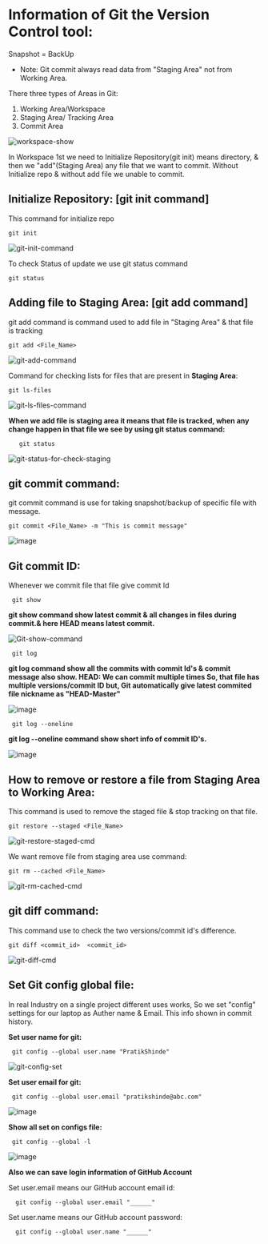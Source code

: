 # Information of Git the Version Control tool:

Snapshot = BackUp

- Note:
  Git commit always read data from "Staging Area" not from Working Area.

There three types of Areas in Git:
1. Working Area/Workspace
2. Staging Area/ Tracking Area
3. Commit Area

![workspace-show](https://github.com/user-attachments/assets/c39ffb55-8d81-4b0e-806c-1cc3c6503778)

In Workspace 1st we need to Initialize Repository(git init) means directory, & then we "add"(Staging Area) any file that we want to commit. Without Initialize repo & without add file we unable to commit.

## Initialize Repository: [git init command]
This command for initialize repo

    git init
    
![git-init-command](https://github.com/user-attachments/assets/6fbc6e9b-66b7-41c5-ba14-2475c33f8321)

To check Status of update we use git status command

    git status

## Adding file to Staging Area: [git add command]
git add command is command used to add file in "Staging Area" & that file is tracking

    git add <File_Name>

![git-add-command](https://github.com/user-attachments/assets/c432c50d-5a35-47da-b1b6-c2cf6e784d1c)

Command for checking lists for files that are present in **Staging Area**:

    git ls-files

![git-ls-files-command](https://github.com/user-attachments/assets/564ac0b8-ed3e-4162-9f17-0c643290b945)

**When we add file is staging area it means that file is tracked, when any change happen in that file we see by using git status command:**

       git status

![git-status-for-check-staging](https://github.com/user-attachments/assets/6981e6a2-7435-472c-a229-838d116cf579)

## git commit command:
git commit command is use for taking snapshot/backup of specific file with message.

    git commit <File_Name> -m "This is commit message"

![image](https://github.com/user-attachments/assets/aeef8adb-bad3-4c81-9087-3de5060dbe58)

## Git commit ID:
Whenever we commit file that file give commit Id 

     git show

**git show command show latest commit & all changes in files during commit.& here HEAD means latest commit.** 

![Git-show-command](https://github.com/user-attachments/assets/9d193379-fa9a-4fdd-a490-3d502742296a)

     git log 

**git log command show all the commits with commit Id's & commit message also show. HEAD: We can commit multiple times So, that file has multiple versions/commit ID but, Git automatically give latest commited file nickname as "HEAD-Master"**

![image](https://github.com/user-attachments/assets/bed83304-696b-4576-8fc7-ea3592624177)

     git log --oneline

**git log --oneline command show short info of commit ID's.**

![image](https://github.com/user-attachments/assets/3559e8ad-7ad8-40ff-ae75-504190ca2619)


## How to remove or restore a file from Staging Area to Working Area:
This command is used to remove the staged file & stop tracking on that file.

    git restore --staged <File_Name>

![git-restore-staged-cmd](https://github.com/user-attachments/assets/fc37b81a-0056-4bb4-a46c-037e920c32a3)

We want remove file from staging area use command:

    git rm --cached <File_Name> 

![git-rm-cached-cmd](https://github.com/user-attachments/assets/c629ad3a-cbc1-4f8c-b171-bc1b3e68dbfc)


## git diff command:
This command use to check the two versions/commit id's difference.

    git diff <commit_id>  <commit_id>

![git-diff-cmd](https://github.com/user-attachments/assets/3570c00c-ca64-4e8d-a3f8-94e698d5b08d)


## Set Git config global file:
In real Industry on a single project different uses works, So we set "config" settings for our laptop as Auther name & Email. This info shown in commit history.

**Set user name for git:**

     git config --global user.name "PratikShinde"

![git-config-set](https://github.com/user-attachments/assets/121feb0a-3e82-4335-8fc9-50c6f67a9e02)

**Set user email for git:**

     git config --global user.email "pratikshinde@abc.com"

![image](https://github.com/user-attachments/assets/f1b53eff-a5de-49e6-9938-c7bb8d27fb5a)


**Show all set on configs file:**

     git config --global -l

![image](https://github.com/user-attachments/assets/02b89a0a-1490-4685-b4ad-def1a722453d)

**Also we can save login information of GitHub Account**

Set user.email means our GitHub account email id:
  
      git config --global user.email "______"  

Set user.name means our GitHub account password:

      git config --global user.name "______"  
